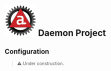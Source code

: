 # ![Appc Daemon logo](images/appc-daemon.png) Daemon Project

## Configuration

> :warning: Under construction.
